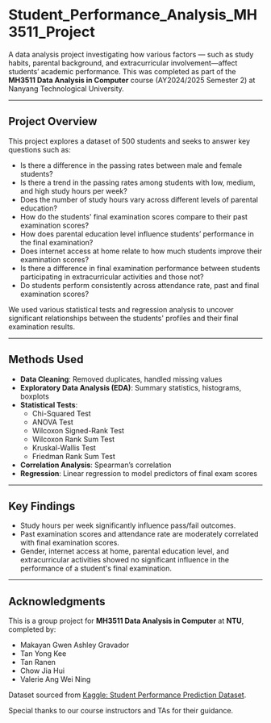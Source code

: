 # Student_Performance_Analysis_MH3511_Project

A data analysis project investigating how various factors — such as study habits, parental background, and extracurricular involvement—affect students’ academic performance. This was completed as part of the **MH3511 Data Analysis in Computer** course (AY2024/2025 Semester 2) at Nanyang Technological University.

---

## Project Overview

This project explores a dataset of 500 students and seeks to answer key questions such as:

- Is there a difference in the passing rates between male and female students?
- Is there a trend in the passing rates among students with low, medium, and high study hours per week?
- Does the number of study hours vary across different levels of parental education?
- How do the students' final examination scores compare to their past examination scores?
- How does parental education level influence students’ performance in the final examination?
- Does internet access at home relate to how much students improve their examination scores?
- Is there a difference in final examination performance between students participating in extracurricular activities and those not?
- Do students perform consistently across attendance rate, past and final examination scores?

We used various statistical tests and regression analysis to uncover significant relationships between the students' profiles and their final examination results.

---

## Methods Used

- **Data Cleaning**: Removed duplicates, handled missing values
- **Exploratory Data Analysis (EDA)**: Summary statistics, histograms, boxplots
- **Statistical Tests**:
  - Chi-Squared Test
  - ANOVA Test
  - Wilcoxon Signed-Rank Test
  - Wilcoxon Rank Sum Test
  - Kruskal-Wallis Test
  - Friedman Rank Sum Test
- **Correlation Analysis**: Spearman’s correlation
- **Regression**: Linear regression to model predictors of final exam scores

---

## Key Findings

- Study hours per week significantly influence pass/fail outcomes.
- Past examination scores and attendance rate are moderately correlated with final examination scores.
- Gender, internet access at home, parental education level, and extracurricular activities showed no significant influence in the performance of a student's final examination.

---

## Acknowledgments

This is a group project for **MH3511 Data Analysis in Computer** at **NTU**, completed by:

- Makayan Gwen Ashley Gravador  
- Tan Yong Kee  
- Tan Ranen  
- Chow Jia Hui  
- Valerie Ang Wei Ning

Dataset sourced from [Kaggle: Student Performance Prediction Dataset](https://www.kaggle.com/datasets/amrmaree/student-performance-prediction).

Special thanks to our course instructors and TAs for their guidance.
